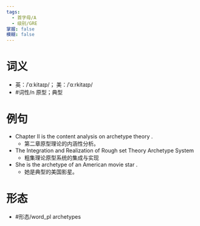 ```yaml
---
tags:
  - 首字母/A
  - 级别/GRE
掌握: false
模糊: false
---
```

# 词义
- 英：/ˈɑːkitaɪp/； 美：/ˈɑːrkitaɪp/
- #词性/n  原型；典型
# 例句
- Chapter II is the content analysis on archetype theory .
	- 第二章原型理论的内涵性分析。
- The Integration and Realization of Rough set Theory Archetype System
	- 粗集理论原型系统的集成与实现
- She is the archetype of an American movie star .
	- 她是典型的美国影星。
# 形态
- #形态/word_pl archetypes
